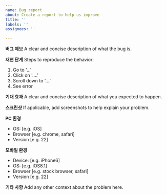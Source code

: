 ```yaml
---
name: Bug report
about: Create a report to help us improve
title: ''
labels: ''
assignees: ''

---
```


**버그 제보**
A clear and concise description of what the bug is.

**재현 단계**
Steps to reproduce the behavior:
1. Go to '...'
2. Click on '....'
3. Scroll down to '....'
4. See error

**기대 효과**
A clear and concise description of what you expected to happen.

**스크린샷**
If applicable, add screenshots to help explain your problem.

**PC 환경**
 - OS: [e.g. iOS]
 - Browser [e.g. chrome, safari]
 - Version [e.g. 22]

**모바일 환경**
 - Device: [e.g. iPhone6]
 - OS: [e.g. iOS8.1]
 - Browser [e.g. stock browser, safari]
 - Version [e.g. 22]

**기타 사항**
Add any other context about the problem here.

